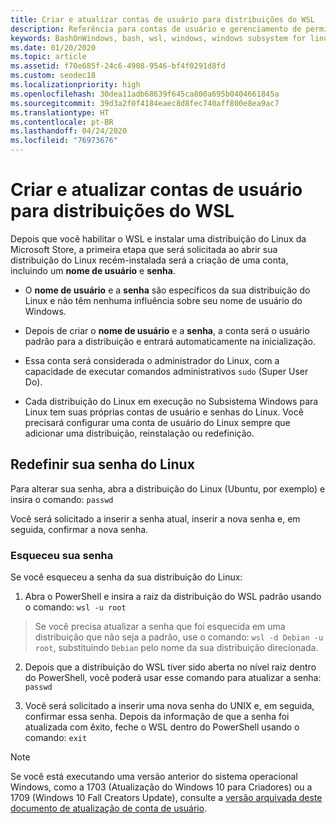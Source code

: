 ```yaml
---
title: Criar e atualizar contas de usuário para distribuições do WSL
description: Referência para contas de usuário e gerenciamento de permissões com o Subsistema Windows para Linux.
keywords: BashOnWindows, bash, wsl, windows, windows subsystem for linux, windowssubsystem, ubuntu, user accounts
ms.date: 01/20/2020
ms.topic: article
ms.assetid: f70e685f-24c6-4908-9546-bf4f0291d8fd
ms.custom: seodec18
ms.localizationpriority: high
ms.openlocfilehash: 30dea11adb68639f645ca800a695b0404661845a
ms.sourcegitcommit: 39d3a2f0f4184eaec8d8fec740aff800e8ea9ac7
ms.translationtype: HT
ms.contentlocale: pt-BR
ms.lasthandoff: 04/24/2020
ms.locfileid: "76973676"
---
```

# <a name="create-and-update-user-accounts-for-wsl-distributions"></a>Criar e atualizar contas de usuário para distribuições do WSL

Depois que você habilitar o WSL e instalar uma distribuição do Linux da Microsoft Store, a primeira etapa que será solicitada ao abrir sua distribuição do Linux recém-instalada será a criação de uma conta, incluindo um **nome de usuário** e **senha**.

- O **nome de usuário** e a **senha** são específicos da sua distribuição do Linux e não têm nenhuma influência sobre seu nome de usuário do Windows.

- Depois de criar o **nome de usuário** e a **senha**, a conta será o usuário padrão para a distribuição e entrará automaticamente na inicialização.

- Essa conta será considerada o administrador do Linux, com a capacidade de executar comandos administrativos `sudo` (Super User Do).

- Cada distribuição do Linux em execução no Subsistema Windows para Linux tem suas próprias contas de usuário e senhas do Linux.  Você precisará configurar uma conta de usuário do Linux sempre que adicionar uma distribuição, reinstalação ou redefinição.

## <a name="reset-your-linux-password"></a>Redefinir sua senha do Linux

Para alterar sua senha, abra a distribuição do Linux (Ubuntu, por exemplo) e insira o comando: `passwd`

Você será solicitado a inserir a senha atual, inserir a nova senha e, em seguida, confirmar a nova senha.

### <a name="forgot-your-password"></a>Esqueceu sua senha

Se você esqueceu a senha da sua distribuição do Linux:

1. Abra o PowerShell e insira a raiz da distribuição do WSL padrão usando o comando: `wsl -u root`

> Se você precisa atualizar a senha que foi esquecida em uma distribuição que não seja a padrão, use o comando: `wsl -d Debian -u root`, substituindo `Debian` pelo nome da sua distribuição direcionada.

2. Depois que a distribuição do WSL tiver sido aberta no nível raiz dentro do PowerShell, você poderá usar esse comando para atualizar a senha: `passwd`

3. Você será solicitado a inserir uma nova senha do UNIX e, em seguida, confirmar essa senha. Depois da informação de que a senha foi atualizada com êxito, feche o WSL dentro do PowerShell usando o comando: `exit`

> [!NOTE]
> Se você está executando uma versão anterior do sistema operacional Windows, como a 1703 (Atualização do Windows 10 para Criadores) ou a 1709 (Windows 10 Fall Creators Update), consulte a [versão arquivada deste documento de atualização de conta de usuário](./user-support-archived.md).
